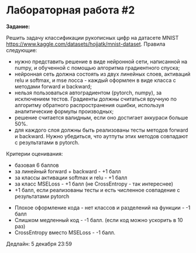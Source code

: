 # Лабораторная работа #2
**Задание:**

Решить задачу классификации рукописных цифр на датасете MNIST https://www.kaggle.com/datasets/hojjatk/mnist-dataset. Правила следующие:
* нужно представить решение в виде нейронной сети, написанной на numpy, и обученной с помощью алгоритма градиентного спуска;
* нейронная сеть должна состоять из двух линейных слоев, активаций relu и softmax, и mse лосса - каждый оформлен в виде класса с методами forward и backward;
* нельзя пользоваться автоградиентом (pytorch, numpy), за исключением тестов. Градиенты должны считаться вручную по алгоритму обратного распространения ошибки,
используя аналитические формулы производных;
* решение считается валидным, если оно достигает аккураси больше 50%.
* для каждого слоя должны быть реализованы тесты методов forward и backward. Нужно убедиться, что аутпуты этих методов совпадают с результатами в pytorch.

Критерии оценивания:
+ базовая 6 баллов
+ за линейный forward + backward - +1 балл
+ за классы активации softmax и relu - +1 балл
+ за класс MSELoss - +1 балл (не CrossEntropy - так интереснее)
+ +1 балл, если реализованы тесты и есть численное совпадение с результатами pytorch
- Плохое оформление кода - нет классов и разделений на функции - -1 балл
- Слишком медленный код - -1 балл. (если код можно ускорить в 10 раз)
- CrossEntropy вместо MSELoss - -1 балл. 

Дедлайн: 5 декабря 23:59
